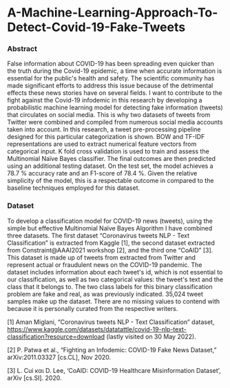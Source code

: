 # A-Machine-Learning-Approach-To-Detect-Covid-19-Fake-Tweets
### Abstract
False information about COVID-19 has been spreading even quicker than the truth during the Covid-19 epidemic, a time when accurate information is essential for the public's health and safety. The scientific community has made significant efforts to address this issue because of the detrimental effects these news stories have on several fields. I want to contribute to the fight against the Covid-19 infodemic in this research by developing a probabilistic machine learning model for detecting fake information (tweets) that circulates on social media. This is why two datasets of tweets from Twitter were combined and compiled from numerous social media accounts taken into account. In this research, a tweet pre-processing pipeline designed for this particular categorization is shown. BOW and TF-IDF representations are used to extract numerical feature vectors from categorical input. K fold cross validation is used to train and assess the Multinomial Naïve Bayes classifier. The final outcomes are then predicted using an additional testing dataset. On the test set, the model achieves a 78.7 % accuracy rate and an F1-score of 78.4 %. Given the relative simplicity of the model, this is a respectable outcome in compared to the baseline techniques employed for this dataset.

### Dataset
To develop a classification model for COVID-19 news (tweets), using the simple but effective Multinomial Naïve Bayes Algorithm I have combined three datasets. The first dataset “Coronavirus tweets NLP - Text Classification” is extracted from Kaggle [1], the second dataset extracted from Constraint@AAAI2021 workshop [2], and the third one “CoAID” [3].
This dataset is made up of tweets from extracted from Twitter and represent actual or fraudulent news on the COVID-19 pandemic. The dataset includes information about each tweet's id, which is not essential to our classification, as well as two categorical values: the tweet's text and the class that it belongs to. The two class labels for this binary classification problem are fake and real, as was previously indicated. 35,024 tweet samples make up the dataset. There are no missing values to contend with because it is personally curated from the respective writers. 

[1] Aman Miglani, “Coronavirus tweets NLP - Text Classification” dataset,  https://www.kaggle.com/datasets/datatattle/covid-19-nlp-text-classification?resource=download (lastly visited on 30 May 2022).

[2] P. Patwa et al., “Fighting an Infodemic: COVID-19 Fake News Dataset,” arXiv:2011.03327 [cs.CL], Nov 2020.

[3] L. Cui και D. Lee, ‘CoAID: COVID-19 Healthcare Misinformation Dataset’, arXiv [cs.SI]. 2020.
